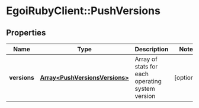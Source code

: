 # EgoiRubyClient::PushVersions

## Properties
Name | Type | Description | Notes
------------ | ------------- | ------------- | -------------
**versions** | [**Array&lt;PushVersionsVersions&gt;**](PushVersionsVersions.md) | Array of stats for each operating system version | [optional] 


